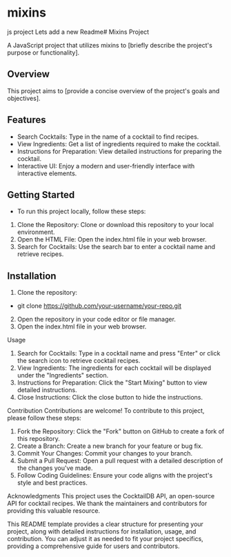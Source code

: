 # mixins
js project
Lets add a new Readme# Mixins Project

A JavaScript project that utilizes mixins to [briefly describe the project's purpose or functionality].

## Overview

This project aims to [provide a concise overview of the project's goals and objectives].

## Features

- Search Cocktails: Type in the name of a cocktail to find recipes.
- View Ingredients: Get a list of ingredients required to make the cocktail.
- Instructions for Preparation: View detailed instructions for preparing the cocktail.
- Interactive UI: Enjoy a modern and user-friendly interface with interactive elements.

## Getting Started

* To run this project locally, follow these steps:

1. Clone the Repository: Clone or download this repository to your local environment.
2. Open the HTML File: Open the index.html file in your web browser.
3. Search for Cocktails: Use the search bar to enter a cocktail name and retrieve recipes.

## Installation

1. Clone the repository:
* git clone https://github.com/your-username/your-repo.git
2. Open the repository in your code editor or file manager.
3. Open the index.html file in your web browser.

Usage

1. Search for Cocktails: Type in a cocktail name and press "Enter" or click the search icon to retrieve cocktail recipes.
2. View Ingredients: The ingredients for each cocktail will be displayed under the "Ingredients" section.
3. Instructions for Preparation: Click the "Start Mixing" button to view detailed instructions.
4. Close Instructions: Click the close button to hide the instructions.

Contribution Contributions are welcome! To contribute to this project, please follow these steps:

1. Fork the Repository: Click the "Fork" button on GitHub to create a fork of this repository.
2. Create a Branch: Create a new branch for your feature or bug fix.
3. Commit Your Changes: Commit your changes to your branch.
4. Submit a Pull Request: Open a pull request with a detailed description of the changes you've made.
5. Follow Coding Guidelines: Ensure your code aligns with the project's style and best practices.

Acknowledgments This project uses the CocktailDB API, an open-source API for cocktail recipes. We thank the maintainers and contributors for providing this valuable resource.

This README template provides a clear structure for presenting your project, along with detailed instructions for installation, usage, and contribution. You can adjust it as needed to fit your project specifics, providing a comprehensive guide for users and contributors.
